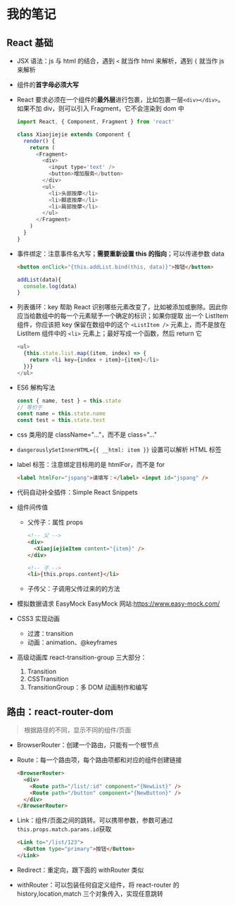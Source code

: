 # 我的笔记

## React 基础

- JSX 语法：js 与 html 的结合，遇到 `<` 就当作 html 来解析，遇到 `{` 就当作 js 来解析

- 组件的**首字母必须大写**

- React 要求必须在一个组件的**最外层**进行包裹，比如包裹一层`<div></div>`。如果不加 div，则可以引入 Fragment，它不会渲染到 dom 中

  ```js
  import React, { Component, Fragment } from 'react'

  class Xiaojiejie extends Component {
    render() {
      return (
        <Fragment>
          <div>
            <input type='text' />
            <button>增加服务</button>
          </div>
          <ul>
            <li>头部按摩</li>
            <li>脚底按摩</li>
            <li>肩部按摩</li>
          </ul>
        </Fragment>
      )
    }
  }
  ```

- 事件绑定：注意事件名大写；**需要重新设置 this 的指向**；可以传递参数 data

  ```html
  <button onClick="{this.addList.bind(this, data)}">按钮</button>
  ```

  ```js
  addList(data){
    console.log(data)
  }
  ```

- 列表循环：key 帮助 React 识别哪些元素改变了，比如被添加或删除。因此你应当给数组中的每一个元素赋予一个确定的标识；如果你提取 出一个 ListItem 组件，你应该把 key 保留在数组中的这个 `<ListItem />` 元素上，而不是放在 ListItem 组件中的 `<li>` 元素上；最好写成一个函数，然后 return 它

  ```js
  <ul>
    {this.state.list.map((item, index) => {
      return <li key={index + item}>{item}</li>
    })}
  </ul>
  ```

- ES6 解构写法

  ```js
  const { name, test } = this.state
  // 等价于
  const name = this.state.name
  const test = this.state.test
  ```

- css 类用的是 className="..."，而不是 class="..."

- `dangerouslySetInnerHTML={{ __html: item }}` 设置可以解析 HTML 标签

- label 标签：注意绑定目标用的是 htmlFor，而不是 for

  ```html
  <label htmlFor="jspang">请填写：</label> <input id="jspang" />
  ```

- 代码自动补全插件：Simple React Snippets

- 组件间传值

  - 父传子：属性 props

    ```html
    <!-- 父 -->
    <div>
      <XiaojiejieItem content="{item}" />
    </div>

    <!-- 子 -->
    <li>{this.props.content}</li>
    ```

  - 子传父：子调用父传过来的的方法

- 模拟数据请求 EasyMock
  EasyMock 网站:https://www.easy-mock.com/

- CSS3 实现动画

  - 过渡：transition
  - 动画：animation、@keyframes

- 高级动画库 react-transition-group
  三大部分：
  1. Transition
  2. CSSTransition
  3. TransitionGroup：多 DOM 动画制作和编写

## 路由：react-router-dom

> 根据路径的不同，显示不同的组件/页面

- BrowserRouter：创建一个路由，只能有一个根节点
- Route：每一个路由项，每个路由项都和对应的组件创建链接

  ```html
  <BrowserRouter>
    <div>
      <Route path="/list/:id" component="{NewList}" />
      <Route path="/button" component="{NewButton}" />
    </div>
  </BrowserRouter>
  ```

- Link：组件/页面之间的跳转。可以携带参数，参数可通过`this.props.match.params.id`获取

  ```html
  <Link to="/list/123">
    <Button type="primary">按钮</Button>
  </Link>
  ```

- Redirect：重定向，跟下面的 withRouter 类似
- withRouter：可以包装任何自定义组件，将 react-router 的 history,location,match 三个对象传入，实现任意跳转
